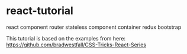 # react-tutorial
react component router stateless component container redux bootstrap

This tutorial is based on the examples from here:
https://github.com/bradwestfall/CSS-Tricks-React-Series


